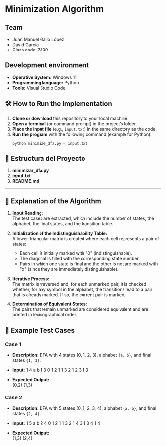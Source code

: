# Minimization Algorithm

## Team
- Juan Manuel Gallo López
- David Garcia 
- Class code: 7309

## Development environment
- **Operative System:** Windows 11
- **Programming language:** Python 
- **Tools:** Visual Studio Code

## 🛠️ How to Run the Implementation
1. **Clone or download** this repository to your local machine.
2. **Open a terminal** (or command prompt) in the project’s folder.
3. **Place the input file** (e.g., `input.txt`) in the same directory as the code.
4. **Run the program** with the following command (example for Python):
   ```bash
   python minimize_dfa.py < input.txt
   
## 📂 Estructura del Proyecto
1. **minimizar_dfa.py** 
2. **input.txt**       
3. **README.md**         

---

## 📝 Explanation of the Algorithm
1. **Input Reading:**  
   The test cases are extracted, which include the number of states, the alphabet, the final states, and the transition table.

2. **Initialization of the Indistinguishability Table:**  
   A lower-triangular matrix is created where each cell represents a pair of states:
   - Each cell is initially marked with "0" (indistinguishable).
   - The diagonal is filled with the corresponding state number.
   - Pairs in which one state is final and the other is not are marked with "x" (since they are immediately distinguishable).

3. **Iterative Process:**  
   The matrix is traversed and, for each unmarked pair, it is checked whether, for any symbol in the alphabet, the transitions lead to a pair that is already marked. If so, the current pair is marked.

4. **Determination of Equivalent States:**  
   The pairs that remain unmarked are considered equivalent and are printed in lexicographical order.


## 🎯 Example Test Cases

### Case 1
- **Description:** DFA with 4 states (0, 1, 2, 3), alphabet `{a, b}`, and final states `{1, 3}`.
- **Input:**
1 4 a b 1 3 0 1 2 1 1 3 2 1 2 3 1 3

- **Expected Output:**  
(0,2) (1,3)

### Case 2
- **Description:** DFA with 5 states (0, 1, 2, 3, 4), alphabet `{a, b}`, and final states `{2, 4}`.
- **Input:**
1 5 a b 2 4 0 1 2 1 1 3 2 1 4 3 1 3 4 1 4

- **Expected Output:**  
(1,3) (2,4)





